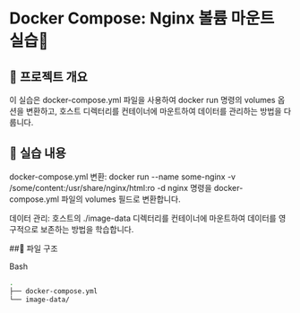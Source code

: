 # Docker Compose: Nginx 볼륨 마운트 실습📝
## 📖 프로젝트 개요
이 실습은 docker-compose.yml 파일을 사용하여 docker run 명령의 volumes 옵션을 변환하고, 호스트 디렉터리를 컨테이너에 마운트하여 데이터를 관리하는 방법을 다룹니다.

## 🚀 실습 내용
docker-compose.yml 변환: docker run --name some-nginx -v /some/content:/usr/share/nginx/html:ro -d nginx 명령을 docker-compose.yml 파일의 volumes 필드로 변환합니다.

데이터 관리: 호스트의 ./image-data 디렉터리를 컨테이너에 마운트하여 데이터를 영구적으로 보존하는 방법을 학습합니다.

##📁 파일 구조

Bash

```bash
.
├── docker-compose.yml
└── image-data/
```
